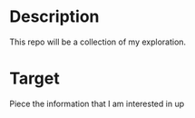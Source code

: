 # Description
This repo will be a collection of my exploration.

# Target
Piece the information that I am interested in up
